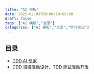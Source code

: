 ```yaml
---
title: "AI 模板"
date: 2025-02-03T08:00:10+08:00
draft: false
tags: ["AI 模板","目录"]
categories: ["AI 模板","目录","学习笔记"]
---
```


## 目录

- [DDD AI 专家](../1)
- [DDD 领域驱动设计、TDD 测试驱动开发](../2)